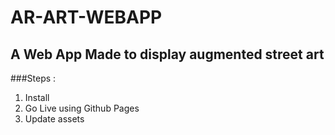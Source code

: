 # AR-ART-WEBAPP
A Web App Made to display augmented street art
---
###Steps : 
1. Install
2. Go Live using Github Pages
3. Update assets
